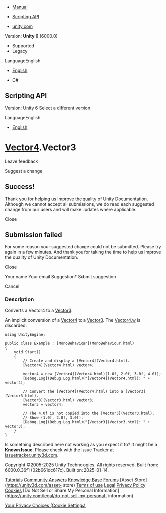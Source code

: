 [ ]()

  * [Manual](../Manual/index.html)
  * [Scripting API](../ScriptReference/index.html)

  * [unity.com](https://unity.com/)

Version: **Unity 6** (6000.0)

  * Supported
  * Legacy

LanguageEnglish

  * [English]()

  * C#

[ ](https://docs.unity3d.com)

## Scripting API

Version: Unity 6 Select a different version

LanguageEnglish

  * [English]()

#  [Vector4](Vector4.html).Vector3

Leave feedback

Suggest a change

## Success!

Thank you for helping us improve the quality of Unity Documentation. Although
we cannot accept all submissions, we do read each suggested change from our
users and will make updates where applicable.

Close

## Submission failed

For some reason your suggested change could not be submitted. Please <a>try
again</a> in a few minutes. And thank you for taking the time to help us
improve the quality of Unity Documentation.

Close

Your name Your email Suggestion* Submit suggestion

Cancel

[ ]()

### Description

Converts a Vector4 to a [Vector3](Vector3.html).

An implicit conversion of a [Vector4](Vector4.html) to a
[Vector3](Vector3.html). The [Vector4.w](Vector4-w.html) is discarded.

    
    
    using UnityEngine;  
      
    public class Example : [MonoBehaviour](MonoBehaviour.html)
    {
        void Start()
        {
            // Create and display a [Vector4](Vector4.html).
            [Vector4](Vector4.html) vector4;  
      
            vector4 = new [Vector4](Vector4.html)(1.0f, 2.0f, 3.0f, 4.0f);
            [Debug.Log](Debug.Log.html)("[Vector4](Vector4.html): " + vector4);  
      
            // Convert the [Vector4](Vector4.html) into a [Vector3](Vector3.html).
            [Vector3](Vector3.html) vector3;
            vector3 = vector4;  
      
            // The 4.0f is not copied into the [Vector3](Vector3.html).
            // Show (1.0f, 2.0f, 3.0f).
            [Debug.Log](Debug.Log.html)("[Vector3](Vector3.html): " + vector3);
        }
    }
    

Is something described here not working as you expect it to? It might be a
**Known Issue**. Please check with the Issue Tracker at
[issuetracker.unity3d.com](https://issuetracker.unity3d.com).

Copyright ©2005-2025 Unity Technologies. All rights reserved. Built from:
6000.0.36f1 (02b661dc617c). Built on: 2025-01-14.

[Tutorials](https://unity3d.com/learn) [Community
Answers](https://answers.unity3d.com) [Knowledge
Base](https://support.unity3d.com/hc/en-us)
[Forums](https://forum.unity3d.com) [Asset Store](https://unity3d.com/asset-
store) [Terms of use](https://docs.unity3d.com/Manual/TermsOfUse.html)
[Legal](https://unity.com/legal) [Privacy
Policy](https://unity.com/legal/privacy-policy)
[Cookies](https://unity.com/legal/cookie-policy) [Do Not Sell or Share My
Personal Information](https://unity.com/legal/do-not-sell-my-personal-
information)

[Your Privacy Choices (Cookie Settings)](javascript:void\(0\);)


